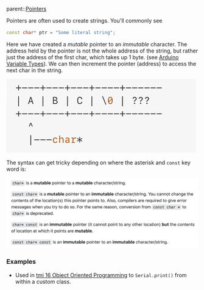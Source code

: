 parent::[Pointers](Pointers.md)

Pointers are often used to create strings. You'll commonly see 

```cpp
const char* ptr = "Some literal string";
```

Here we have created a _mutable_ pointer to an _immutable_ character. The address held by the pointer is not the whole address of the string, but rather just the address of the first char, which takes up 1 byte. (see [Arduino Variable Types](Arduino%20Variable%20Types.md)). We can then increment the pointer (address) to access the next char in the string.

![IMG_7672](attachments/IMG_7672.jpeg)

The syntax can get tricky depending on where the asterisk and `const` key word is:

![Pasted image 20221021121626](attachments/Pasted%20image%2020221021121626.png)

### Examples
- Used in [tmi 16 Object Oriented Programming](Personal%20Folders/that_marouk_ish/tmi%2016%20Object%20Oriented%20Programming.md) to `Serial.print()` from within a custom class.